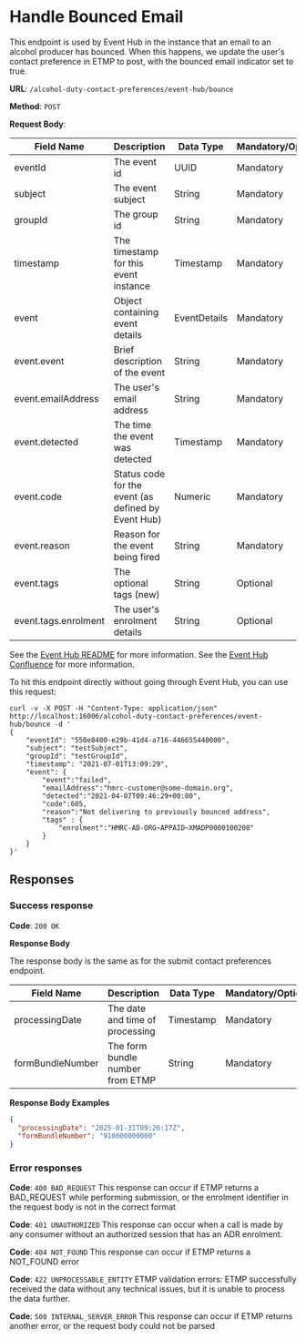 # Handle Bounced Email

This endpoint is used by Event Hub in the instance that an email to an alcohol producer has bounced. When this happens,
we update the user's contact preference in ETMP to post, with the bounced email indicator set to true.

**URL**: `/alcohol-duty-contact-preferences/event-hub/bounce`

**Method**: `POST`

**Request Body**:

| Field Name           | Description                                         | Data Type    | Mandatory/Optional | Notes                                          |
|----------------------|-----------------------------------------------------|--------------|--------------------|------------------------------------------------|
| eventId              | The event id                                        | UUID         | Mandatory          |                                                |
| subject              | The event subject                                   | String       | Mandatory          | Non-empty string                               |
| groupId              | The group id                                        | String       | Mandatory          |                                                |
| timestamp            | The timestamp for this event instance               | Timestamp    | Mandatory          | e.g. 2021-07-01T13:09:29Z                      |
| event                | Object containing event details                     | EventDetails | Mandatory          |                                                |
| event.event          | Brief description of the event                      | String       | Mandatory          | e.g. failed                                    |
| event.emailAddress   | The user's email address                            | String       | Mandatory          |                                                |
| event.detected       | The time the event was detected                     | Timestamp    | Mandatory          | e.g. 2021-04-07T09:46:29+00:00                 |
| event.code           | Status code for the event (as defined by Event Hub) | Numeric      | Mandatory          |                                                |
| event.reason         | Reason for the event being fired                    | String       | Mandatory          | Should be present for ADR bounced email events |
| event.tags           | The optional tags (new)                             | String       | Optional           |                                                |
| event.tags.enrolment | The user's enrolment details                        | String       | Optional           | e.g. HMRC-AD-ORG~APPAID~XMADP0000100208        |

See the [Event Hub README](https://github.com/hmrc/event-hub?tab=readme-ov-file#event-hub) for more information.
See the [Event Hub Confluence](https://confluence.tools.tax.service.gov.uk/pages/viewpage.action?spaceKey=DCT&title=Event+Hub) for more information.

To hit this endpoint directly without going through Event Hub, you can use this request:

```
curl -v -X POST -H "Content-Type: application/json" http://localhost:16006/alcohol-duty-contact-preferences/event-hub/bounce -d '
{
    "eventId": "550e8400-e29b-41d4-a716-446655440000",
    "subject": "testSubject",
    "groupId": "testGroupId",
    "timestamp": "2021-07-01T13:09:29",
    "event": {
        "event":"failed",
        "emailAddress":"hmrc-customer@some-domain.org",
        "detected":"2021-04-07T09:46:29+00:00",
        "code":605,
        "reason":"Not delivering to previously bounced address",
        "tags" : {
			"enrolment":"HMRC-AD-ORG~APPAID~XMADP0000100208"
		}
    }
}'
```

## Responses

### Success response

**Code**: `200 OK`

**Response Body**

The response body is the same as for the submit contact preferences endpoint.

| Field Name       | Description                      | Data Type | Mandatory/Optional | Notes                |
|------------------|----------------------------------|-----------|--------------------|----------------------|
| processingDate   | The date and time of processing  | Timestamp | Mandatory          | YYYY-MM-DDThh:mm:ssZ |
| formBundleNumber | The form bundle number from ETMP | String    | Mandatory          |                      |

**Response Body Examples**

```json
{
  "processingDate": "2025-01-31T09:26:17Z",
  "formBundleNumber": "910000000000"
}
```

### Error responses

**Code**: `400 BAD_REQUEST`
This response can occur if ETMP returns a BAD_REQUEST while performing submission, or the enrolment identifier in the
request body is not in the correct format

**Code**: `401 UNAUTHORIZED`
This response can occur when a call is made by any consumer without an authorized session that has an ADR enrolment.

**Code**: `404 NOT_FOUND`
This response can occur if ETMP returns a NOT_FOUND error

**Code**: `422 UNPROCESSABLE_ENTITY`
ETMP validation errors: ETMP successfully received the data without any technical issues, but it is unable to process
the data further.

**Code**: `500 INTERNAL_SERVER_ERROR`
This response can occur if ETMP returns another error, or the request body could not be parsed
